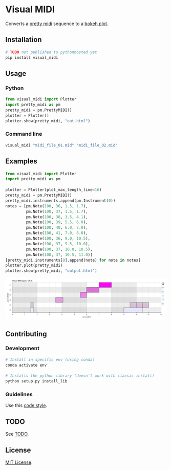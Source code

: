 # Visual MIDI

Converts a [pretty midi](https://craffel.github.io/pretty-midi/) sequence to a [bokeh plot](https://bokeh.pydata.org/en/latest/).

## Installation

```bash
# TODO not published to pythonhosted yet
pip install visual_midi
```

## Usage

### Python

```python
from visual_midi import Plotter
import pretty_midi as pm
pretty_midi = pm.PrettyMIDI()
plotter = Plotter()
plotter.show(pretty_midi, "out.html")
```

### Command line

```bash
visual_midi "midi_file_01.mid" "midi_file_02.mid"
```

## Examples

```python
from visual_midi import Plotter
import pretty_midi as pm

plotter = Plotter(plot_max_length_time=16)
pretty_midi = pm.PrettyMIDI()
pretty_midi.instruments.append(pm.Instrument(0))
notes = [pm.Note(100, 36, 1.5, 1.7),
         pm.Note(100, 37, 1.5, 1.7),
         pm.Note(100, 38, 3.5, 4.1),
         pm.Note(100, 39, 5.5, 6.0),
         pm.Note(100, 40, 6.0, 7.0),
         pm.Note(100, 41, 7.0, 8.0),
         pm.Note(100, 36, 9.0, 10.5),
         pm.Note(100, 37, 9.5, 10.0),
         pm.Note(100, 37, 10.0, 10.5),
         pm.Note(100, 37, 10.5, 11.0)]
[pretty_midi.instruments[0].append(note) for note in notes]
plotter.plot(pretty_midi)
plotter.show(pretty_midi, "output.html")
```

![Example 01](docs/example-01.png)

## Contributing

### Development

```bash
# Install in specific env (using conda)
conda activate env

# Installs the python library (doesn't work with classic install)
python setup.py install_lib
```

### Guidelines

Use this [code style](config/visual-midi-code-style-intellij.xml).

## TODO

See [TODO](TODO.md).

## License

[MIT License](LICENSE).
